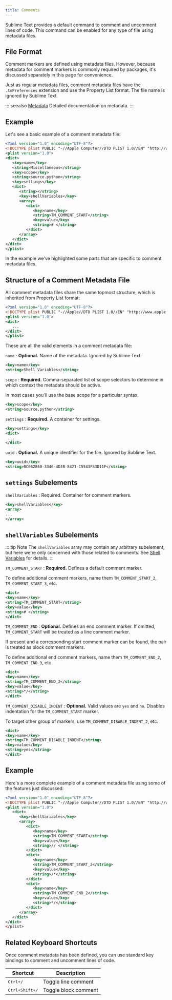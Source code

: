 ```yaml
---
title: Comments
---
```


Sublime Text provides a default command
to comment and uncomment lines of code.
This command can be enabled
for any type of file using metadata files.


## File Format

Comment markers are defined using metadata files.
However, because metadata for comment markers
is commonly required by packages,
it's discussed separately in this page
for convenience.

Just as regular metadata files,
comment metadata files
have the `.tmPreferences` extension
and use the Property List format.
The file name is ignored by Sublime Text.

::: seealso
[Metadata](./metadata.md) Detailed documentation on metadata.
:::


## Example

Let's see a basic example
of a comment metadata file:

```xml {12,16,18}
<?xml version="1.0" encoding="UTF-8"?>
<!DOCTYPE plist PUBLIC "-//Apple Computer//DTD PLIST 1.0//EN" "http://www.apple.com/DTDs/PropertyList-1.0.dtd">
<plist version="1.0">
<dict>
   <key>name</key>
   <string>Miscellaneous</string>
   <key>scope</key>
   <string>source.python</string>
   <key>settings</key>
   <dict>
      <string></string>
      <key>shellVariables</key>
      <array>
         <dict>
            <key>name</key>
            <string>TM_COMMENT_START</string>
            <key>value</key>
            <string># </string>
         </dict>
      </array>
   </dict>
</dict>
</plist>
```
In the example we've highlighted
some parts that are specific
to comment metadata files.


## Structure of a Comment Metadata File

All comment metadata files
share the same topmost structure,
which is inherited from Property List format:

```xml
<?xml version="1.0" encoding="UTF-8"?>
<!DOCTYPE plist PUBLIC "-//Apple//DTD PLIST 1.0//EN" "http://www.apple.com/DTDs/PropertyList-1.0.dtd">
<plist version="1.0">
<dict>
   ...
</dict>
</plist>
```

These are all the valid elements
in a comment metadata file:

`name`
: **Optional.**
  Name of the metadata.
  Ignored by Sublime Text.

  ```xml
  <key>name</key>
  <string>Shell Variables</string>
  ```

`scope`
: **Required.**
  Comma-separated list of scope selectors
  to determine in which context the metadata
  should be active.

  In most cases you'll use
  the base scope for a particular syntax.

  ```xml
  <key>scope</key>
  <string>source.python</string>
  ```

``settings``
: **Required.**
  A container for settings.

  ```xml
  <key>settings</key>
  <dict>
   ...
  </dict>
  ```

`uuid`
: **Optional.**
  A unique identifier for the file.
  Ignored by Sublime Text.

  ```xml
  <key>uuid</key>
  <string>BC062860-3346-4D3B-8421-C5543F83D11F</string>
  ```

## `settings` Subelements

`shellVariables`
: Required.
  Container for comment markers.

  ```xml
  <key>shellVariables</key>
  <array>
  ...
  </array>
  ```

## `shellVariables` Subelements

::: tip Note
The `shellVariables` array
may contain any arbitrary subelement,
but here we're only concerned
with those related to comments.
See [Shell Variables][] for details.
:::

[Shell Variables]: ./metadata.md#shell-variables

`TM_COMMENT_START`
: **Required.**
  Defines a default comment marker.

  To define additional comment markers,
  name them `TM_COMMENT_START_2`, `TM_COMMENT_START_3`, etc.

  ```xml
  <dict>
  <key>name</key>
  <string>TM_COMMENT_START</string>
  <key>value</key>
  <string># </string>
  </dict>
  ```

`TM_COMMENT_END`
: **Optional.**
  Defines an end comment marker.
  If omitted,
  `TM_COMMENT_START` will be treated as a line comment marker.

  If present
  and a corresponding start comment marker
  can be found,
  the pair is treated as block comment markers.

  To define additional end comment markers,
  name them `TM_COMMENT_END_2`, `TM_COMMENT_END_3`, etc.

  ```xml
  <dict>
  <key>name</key>
  <string>TM_COMMENT_END_2</string>
  <key>value</key>
  <string>*/</string>
  </dict>
  ```

`TM_COMMENT_DISABLE_INDENT`
: **Optional.**
  Valid values are `yes` and `no`.
  Disables indentation for the `TM_COMMENT_START`
  marker.

  To target other group of markers,
  use `TM_COMMENT_DISABLE_INDENT_2`, etc.

  ```xml
  <dict>
  <key>name</key>
  <string>TM_COMMENT_DISABLE_INDENT</string>
  <key>value</key>
  <string>yes</string>
  </dict>
  ```

## Example

Here's a more complete example
of a comment metadata file
using some of the features just discussed:

```xml {15,21}
<?xml version="1.0" encoding="UTF-8"?>
<!DOCTYPE plist PUBLIC "-//Apple Computer//DTD PLIST 1.0//EN" "http://www.apple.com/DTDs/PropertyList-1.0.dtd">
<plist version="1.0">
   <dict>
      <key>shellVariables</key>
      <array>
         <dict>
            <key>name</key>
            <string>TM_COMMENT_START</string>
            <key>value</key>
            <string>// </string>
         </dict>
         <dict>
            <key>name</key>
            <string>TM_COMMENT_START_2</string>
            <key>value</key>
            <string>/*</string>
         </dict>
         <dict>
            <key>name</key>
            <string>TM_COMMENT_END_2</string>
            <key>value</key>
            <string>*/</string>
         </dict>
      </array>
   </dict>
</dict>
</plist>
```

## Related Keyboard Shortcuts

Once comment metadata has been defined,
you can use standard key bindings
to comment and uncomment lines of code.

| Shortcut                | Description          |
| ----------------------- | -------------------- |
| <kbd>Ctrl+/</kbd>       | Toggle line comment  |
| <kbd>Ctrl+Shift+/</kbd> | Toggle block comment |
